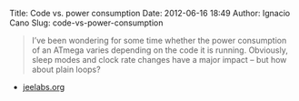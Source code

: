 Title: Code vs. power consumption
Date: 2012-06-16 18:49
Author: Ignacio Cano
Slug: code-vs-power-consumption

> I’ve been wondering for some time whether the power consumption of an
> ATmega varies depending on the code it is running. Obviously, sleep
> modes and clock rate changes have a major impact – but how about plain
> loops?

- [jeelabs.org][]

  [jeelabs.org]: http://jeelabs.org/2012/06/13/code-vs-power-consumption/
    "Code vs. power consumption"
